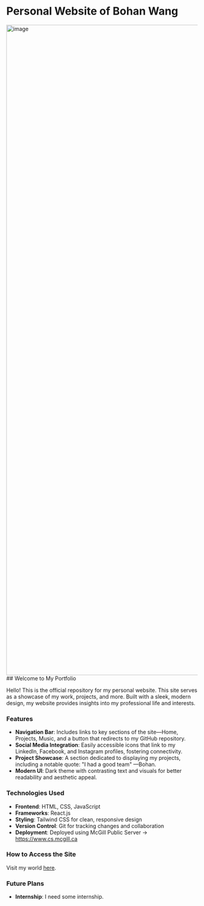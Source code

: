 # Personal Website of Bohan Wang

<img width="1710" alt="image" src="https://github.com/user-attachments/assets/5563ff6f-8caf-468e-bd75-c1d84ad14c30">
## Welcome to My Portfolio

Hello! This is the official repository for my personal website. This site serves as a showcase of my work, projects, and more. Built with a sleek, modern design, my website provides insights into my professional life and interests.

### Features

- **Navigation Bar**: Includes links to key sections of the site—Home, Projects, Music, and a button that redirects to my GitHub repository.
- **Social Media Integration**: Easily accessible icons that link to my LinkedIn, Facebook, and Instagram profiles, fostering connectivity.
- **Project Showcase**: A section dedicated to displaying my projects, including a notable quote: "I had a good team" —Bohan.
- **Modern UI**: Dark theme with contrasting text and visuals for better readability and aesthetic appeal.

### Technologies Used

- **Frontend**: HTML, CSS, JavaScript
- **Frameworks**: React.js
- **Styling**: Tailwind CSS for clean, responsive design
- **Version Control**: Git for tracking changes and collaboration
- **Deployment**: Deployed using McGill Public Server -> https://www.cs.mcgill.ca

### How to Access the Site

Visit my world [here]([your-website-link](https://www.cs.mcgill.ca/~bwang246/)).

### Future Plans

- **Internship**: I need some internship.

